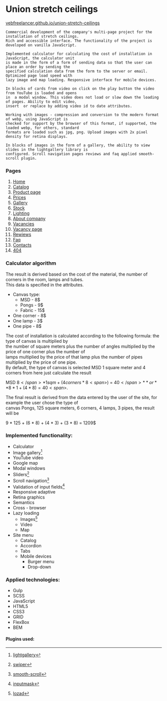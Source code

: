 # Union stretch ceilings
[vebfreelancer.github.io/union-stretch-ceilings](https://vebfreelancer.github.io/union-stretch-ceilings/union/index.html)
```
Commercial development of the company's multi-page project for the installation of stretch ceilings.  
Rich and accessible interface. The functionality of the project is developed on vanilla JavaScript.

Implemented calculator for calculating the cost of installation in JavaScript, the calculator unit  
is made in the form of a form of sending data so that the user can place an order by sending the  
specified calculation data from the form to the server or email. Optimized page load speed with  
lazy image and map loading. Responsive interface for mobile devices.

In blocks of cards from video on click on the play button the video from YouTube is loaded and opens  
in  a modal window. This video does not load or slow down the loading of pages. Ability to edit video,  
insert  or replace by adding video id to date attributes.

Working with images - compression and conversion to the modern format of webp, using JavaScript is  
checked for support by the browser of this format, if supported, the loaded webp, for others, standard  
formats are loaded such as jpg, png. Upload images with 2x pixel density for retina displays.

In blocks of images in the form of a gallery, the ability to view slides in the lightgallery library is  
configured. Scroll navigation pages reviews and faq applied smooth-scroll plugin.
```
### Pages
1. [Home](https://vebfreelancer.github.io/union-stretch-ceilings/union/index.html)
2. [Catalog](https://vebfreelancer.github.io/union-stretch-ceilings/union/catalog.html)
3. [Product page](https://vebfreelancer.github.io/union-stretch-ceilings/union/product.html)
4. [Prices](https://vebfreelancer.github.io/union-stretch-ceilings/union/price.html)
5. [Gallery](https://vebfreelancer.github.io/union-stretch-ceilings/union/gallery.html)
6. [Stock](https://vebfreelancer.github.io/union-stretch-ceilings/union/stock.html)
7. [Lighting](https://vebfreelancer.github.io/union-stretch-ceilings/union/lighting.html)
8. [About company](https://vebfreelancer.github.io/union-stretch-ceilings/union/about.html)
9. [Vacancies](https://vebfreelancer.github.io/union-stretch-ceilings/union/vacancies.html)
10. [Vacancy page](https://vebfreelancer.github.io/union-stretch-ceilings/union/vacancy_page.html)
11. [Rewiews](https://vebfreelancer.github.io/union-stretch-ceilings/union/reviews.html)
12. [Faq](https://vebfreelancer.github.io/union-stretch-ceilings/union/faq.html)
13. [Contacts](https://vebfreelancer.github.io/union-stretch-ceilings/union/contacts.html)
14. [404](https://vebfreelancer.github.io/union-stretch-ceilings/union/404.html)
### Calculator algorithm
The result is derived based on the cost of the material, the number of corners in the room, lamps and tubes.  
This data is specified in the attributes.
- Canvas type:
  - MSD - 8$
  - Pongs - 9$
  - Fabric - 15$
- One corner - 8$
- One lamp - 3$
- One pipe - 8$

The cost of installation is calculated according to the following formula: the type of canvas is multiplied by  
the number of square meters plus the number of angles multiplied by the price of one corner plus the number of  
lamps multiplied by the price of that lamp plus the number of pipes multiplied by the price of one pipe.  
By default, the type of canvas is selected MSD 1 square meter and 4 corners from here just calculate the result

MSD 8<span>$</span> * 1 sq m + (4 corners * 8<span>$</span>) = 40<span>$</span> **or** 8 * 1 + (4 * 8) = 40<span>$</span>.

The final result is derived from the data entered by the user of the site, for example the user chose the type of  
canvas Pongs, 125 square meters, 6 corners, 4 lamps, 3 pipes, the result will be

9 * 125 + (6 * 8) + (4 * 3) + (3 * 8) = 1209<span>$</span>
### Implemented functionality:
- Calculator
- Image gallery[^1]
- YouTube video
- Google map
- Modal windows
- Sliders[^2]
- Scroll navigation[^3]
- Validation of input fields[^4]
- Responsive adaptive
- Retina graphics
- Semantics
- Cross - browser
- Lazy loading
  - Images[^5]
  - Video
  - Map
- Site menu
  - Catalog
  - Accordion
  - Tabs
  - Mobile devices
    - Burger menu
    - Drop-down 
### Applied technologies:
- Gulp
- SCSS
- JavaScript
- HTML5
- CSS3
- GRID
- FlexBox
- BEM
#### Plugins used:
[^1]: [lightgallery](https://sachinchoolur.github.io/lightgallery.js/)
[^2]: [swiper](https://swiperjs.com/)
[^3]: [smooth-scroll](https://github.com/cferdinandi/smooth-scroll)
[^4]: [inputmask](https://github.com/RobinHerbots/Inputmask)
[^5]: [lozad](https://apoorv.pro/lozad.js/)
